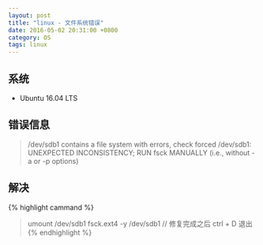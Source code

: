```yaml
---
layout: post
title: "linux - 文件系统错误"
date: 2016-05-02 20:31:00 +0800
category: OS
tags: linux
---
```


## 系统

* Ubuntu 16.04 LTS

## 错误信息

> /dev/sdb1 contains a file system with errors, check forced
> /dev/sdb1: UNEXPECTED INCONSISTENCY; RUN fsck MANUALLY
> (i.e., without -a or -p options)

## 解决

{% highlight cammand %}
> umount /dev/sdb1
> fsck.ext4 -y /dev/sdb1
> // 修复完成之后 ctrl + D 退出
{% endhighlight %}
